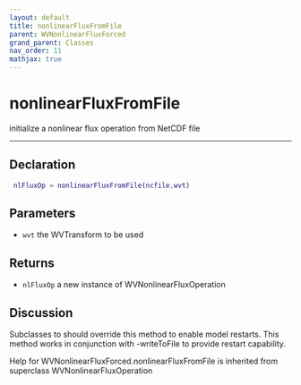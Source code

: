 ```yaml
---
layout: default
title: nonlinearFluxFromFile
parent: WVNonlinearFluxForced
grand_parent: Classes
nav_order: 11
mathjax: true
---
```


#  nonlinearFluxFromFile

initialize a nonlinear flux operation from NetCDF file


---

## Declaration
```matlab
 nlFluxOp = nonlinearFluxFromFile(ncfile,wvt)
```
## Parameters
+ `wvt`  the WVTransform to be used

## Returns
+ `nlFluxOp`  a new instance of WVNonlinearFluxOperation

## Discussion

  Subclasses to should override this method to enable model
  restarts. This method works in conjunction with -writeToFile
  to provide restart capability.
 
        
Help for WVNonlinearFluxForced.nonlinearFluxFromFile is inherited from superclass WVNonlinearFluxOperation
